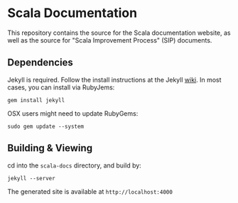 # Scala Documentation #

This repository contains the source for the Scala documentation website, as well as the source for "Scala Improvement Process" (SIP) documents. 

## Dependencies ##

Jekyll is required. Follow the install instructions at the Jekyll [wiki](https://github.com/mojombo/jekyll/wiki/Install). In most cases, you can install via RubyJems: 

    gem install jekyll

OSX users might need to update RubyGems:

    sudo gem update --system

## Building & Viewing ##

cd into the `scala-docs` directory, and build by:

    jekyll --server

The generated site is available at `http://localhost:4000`






